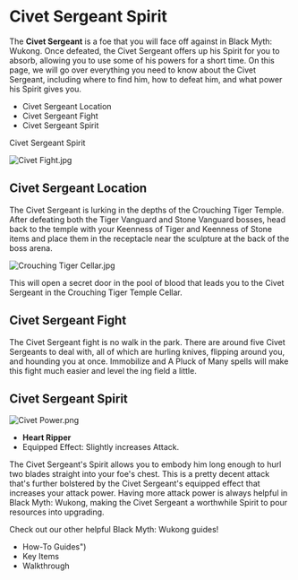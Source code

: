 # Civet Sergeant Spirit

The **Civet Sergeant** is a foe that you will face off against in Black Myth: Wukong. Once defeated, the Civet Sergeant offers up his Spirit for you to absorb, allowing you to use some of his powers for a short time. On this page, we will go over everything you need to know about the Civet Sergeant, including where to find him, how to defeat him, and what power his Spirit gives you. 

  * Civet Sergeant Location
  * Civet Sergeant Fight
  * Civet Sergeant Spirit

Civet Sergeant Spirit

![Civet Fight.jpg](https://oyster.ignimgs.com/mediawiki/apis.ign.com/black-myth-wukong/6/61/Civet_Fight.jpg)

## Civet Sergeant Location

The Civet Sergeant is lurking in the depths of the Crouching Tiger Temple. After defeating both the Tiger Vanguard and Stone Vanguard bosses, head back to the temple with your Keenness of Tiger and Keenness of Stone items and place them in the receptacle near the sculpture at the back of the boss arena. 

![Crouching Tiger Cellar.jpg](https://oyster.ignimgs.com/mediawiki/apis.ign.com/black-myth-wukong/7/7a/Crouching_Tiger_Cellar.jpg)

This will open a secret door in the pool of blood that leads you to the Civet Sergeant in the Crouching Tiger Temple Cellar. 

## Civet Sergeant Fight

The Civet Sergeant fight is no walk in the park. There are around five Civet Sergeants to deal with, all of which are hurling knives, flipping around you, and hounding you at once. Immobilize and A Pluck of Many spells will make this fight much easier and level the ing field a little. 

## Civet Sergeant Spirit

![Civet Power.png](https://oyster.ignimgs.com/mediawiki/apis.ign.com/black-myth-wukong/1/18/Civet_Power.png)

  * **Heart Ripper**
  * Equipped Effect: Slightly increases Attack.

The Civet Sergeant's Spirit allows you to embody him long enough to hurl two blades straight into your foe's chest. This is a pretty decent attack that's further bolstered by the Civet Sergeant's equipped effect that increases your attack power. Having more attack power is always helpful in Black Myth: Wukong, making the Civet Sergeant a worthwhile Spirit to pour resources into upgrading. 

Check out our other helpful Black Myth: Wukong guides! 

  * How-To Guides")
  * Key Items
  * Walkthrough